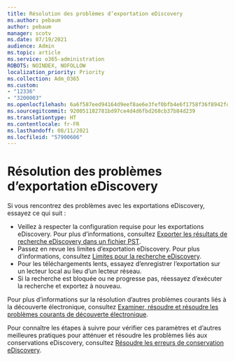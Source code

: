 ```yaml
---
title: Résolution des problèmes d’exportation eDiscovery
ms.author: pebaum
author: pebaum
manager: scotv
ms.date: 07/19/2021
audience: Admin
ms.topic: article
ms.service: o365-administration
ROBOTS: NOINDEX, NOFOLLOW
localization_priority: Priority
ms.collection: Adm_O365
ms.custom:
- "12336"
- "3200003"
ms.openlocfilehash: 6a6f587eed94164d9eef8ae6e3fef0bfb4e6f1758f36f8942fd3db25a4549408
ms.sourcegitcommit: 920051182781bd97ce4d4d6fbd268cb37b84d239
ms.translationtype: HT
ms.contentlocale: fr-FR
ms.lasthandoff: 08/11/2021
ms.locfileid: "57900606"
---
```

# <a name="troubleshooting-ediscovery-export-issues"></a>Résolution des problèmes d’exportation eDiscovery

Si vous rencontrez des problèmes avec les exportations eDiscovery, essayez ce qui suit :

- Veillez à respecter la configuration requise pour les exportations eDiscovery. Pour plus d’informations, consultez [Exporter les résultats de recherche eDiscovery dans un fichier PST](https://docs.microsoft.com/exchange/security-and-compliance/in-place-ediscovery/export-search-results#what-do-you-need-to-know-before-you-begin).
- Passez en revue les limites d’exportation eDiscovery. Pour plus d’informations, consultez [Limites pour la recherche eDiscovery](https://docs.microsoft.com/microsoft-365/compliance/limits-for-content-search#export-limits).
- Pour les téléchargements lents, essayez d’enregistrer l’exportation sur un lecteur local au lieu d’un lecteur réseau.
- Si la recherche est bloquée ou ne progresse pas, réessayez d’exécuter la recherche et exportez à nouveau.

Pour plus d’informations sur la résolution d’autres problèmes courants liés à la découverte électronique, consultez [Examiner, résoudre et résoudre les problèmes courants de découverte électronique](https://docs.microsoft.com/microsoft-365/compliance/ediscovery-troubleshooting-common-issues).

Pour connaître les étapes à suivre pour vérifier ces paramètres et d’autres meilleures pratiques pour atténuer et résoudre les problèmes liés aux conservations eDiscovery, consultez [Résoudre les erreurs de conservation eDiscovery](https://docs.microsoft.com/microsoft-365/compliance/hold-distribution-errors).